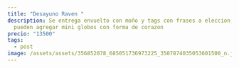 ```yaml
---
title: "Desayuno Raven "
description: Se entrega envuelto con moño y tags con frases a eleccion, se
  pueden agregar mini globos con forma de corazon
precio: "13500"
tags:
  - post
image: /assets/assets/356852078_685051736973225_3507874035053601500_n.jpg
---
```

